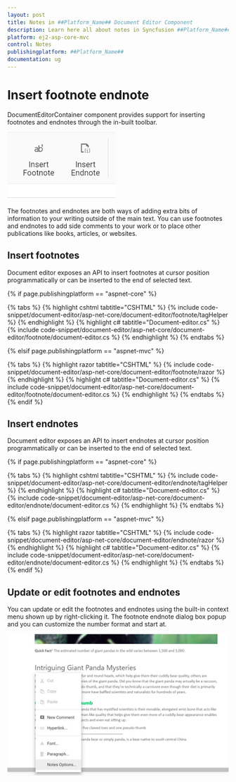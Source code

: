 ```yaml
---
layout: post
title: Notes in ##Platform_Name## Document Editor Component
description: Learn here all about notes in Syncfusion ##Platform_Name## Document Editor component of Syncfusion Essential JS 2 and more.
platform: ej2-asp-core-mvc
control: Notes
publishingplatform: ##Platform_Name##
documentation: ug
---
```



# Insert footnote endnote

DocumentEditorContainer component provides support for inserting footnotes and endnotes through the in-built toolbar.

![Insert footnote endnote](images/note-toolbar.jpg)

The footnotes and endnotes are both ways of adding extra bits of information to your writing outside of the main text. You can use footnotes and endnotes to add side comments to your work or to place other publications like books, articles, or websites.

## Insert footnotes

Document editor exposes an API to insert footnotes at cursor position programmatically or can be inserted to the end of selected text.

{% if page.publishingplatform == "aspnet-core" %}

{% tabs %}
{% highlight cshtml tabtitle="CSHTML" %}
{% include code-snippet/document-editor/asp-net-core/document-editor/footnote/tagHelper %}
{% endhighlight %}
{% highlight c# tabtitle="Document-editor.cs" %}
{% include code-snippet/document-editor/asp-net-core/document-editor/footnote/document-editor.cs %}
{% endhighlight %}
{% endtabs %}

{% elsif page.publishingplatform == "aspnet-mvc" %}

{% tabs %}
{% highlight razor tabtitle="CSHTML" %}
{% include code-snippet/document-editor/asp-net-core/document-editor/footnote/razor %}
{% endhighlight %}
{% highlight c# tabtitle="Document-editor.cs" %}
{% include code-snippet/document-editor/asp-net-core/document-editor/footnote/document-editor.cs %}
{% endhighlight %}
{% endtabs %}
{% endif %}



## Insert endnotes

Document editor exposes an API to insert endnotes at cursor position programmatically or can be inserted to the end of selected text.

{% if page.publishingplatform == "aspnet-core" %}

{% tabs %}
{% highlight cshtml tabtitle="CSHTML" %}
{% include code-snippet/document-editor/asp-net-core/document-editor/endnote/tagHelper %}
{% endhighlight %}
{% highlight c# tabtitle="Document-editor.cs" %}
{% include code-snippet/document-editor/asp-net-core/document-editor/endnote/document-editor.cs %}
{% endhighlight %}
{% endtabs %}

{% elsif page.publishingplatform == "aspnet-mvc" %}

{% tabs %}
{% highlight razor tabtitle="CSHTML" %}
{% include code-snippet/document-editor/asp-net-core/document-editor/endnote/razor %}
{% endhighlight %}
{% highlight c# tabtitle="Document-editor.cs" %}
{% include code-snippet/document-editor/asp-net-core/document-editor/endnote/document-editor.cs %}
{% endhighlight %}
{% endtabs %}
{% endif %}



## Update or edit footnotes and endnotes

You can update or edit the footnotes and endnotes using the built-in context menu shown up by right-clicking it. The footnote endnote dialog box popup and you can customize the number format and start at.

![Update or edit footnotes and endnotes](images/notes-option.jpg)
